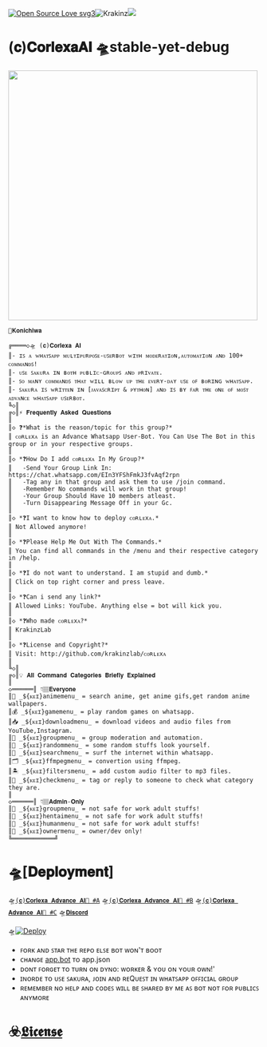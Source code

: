 [![Open Source Love svg3](https://badges.frapsoft.com/os/v3/open-source.svg?v=103)](https://github.com/ellerbrock/open-source-badges/)<img align="centre" src="https://img.shields.io/badge/Made%20for-VSCode-1f425f.svg" alt="Krakinz"/><img align="centre" src="https://img.shields.io/badge/Maintained%3F-yes-green.svg"/>

# (𝐜)𝐂𝐨𝐫𝐥𝐞𝐱𝐚𝐀𝐈 🛸stable-yet-debug

<img align="centre"  height="500" src="https://github.com/Krakinz/ᴄᴏʀʟᴇxᴀ/blob/KrakinzLab/ᴄᴏʀʟᴇxᴀ%E2%98%A3%EF%B8%8FReactor/%C6%88%D6%85%CA%80%C8%B6%C7%9F%D5%BC%C7%9F.png">

```
🦋𝐊𝐨𝐧𝐢𝐜𝐡𝐢𝐰𝐚

╔════◇🛸 (𝐜)𝐂𝐨𝐫𝐥𝐞𝐱𝐚 𝐀𝐈
║- ɪꜱ ᴀ ᴡʜᴀᴛꜱᴀᴘᴘ ᴍᴜʟᴛɪᴘᴜʀᴘᴏꜱᴇ-ᴜꜱᴇʀʙᴏᴛ ᴡɪᴛʜ ᴍᴏᴅᴇʀᴀᴛɪᴏɴ,ᴀᴜᴛᴏᴍᴀᴛɪᴏɴ ᴀɴᴅ 100+ ᴄᴏᴍᴍᴀɴᴅꜱ!
║- ᴜꜱᴇ ꜱᴀᴋᴜʀᴀ ɪɴ ʙᴏᴛʜ ᴘᴜʙʟɪᴄ-ɢʀᴏᴜᴘꜱ ᴀɴᴅ ᴘʀɪᴠᴀᴛᴇ.
║- ꜱᴏ ᴍᴀɴʏ ᴄᴏᴍᴍᴀɴᴅꜱ ᴛʜᴀᴛ ᴡɪʟʟ ʙʟᴏᴡ ᴜᴘ ᴛʜᴇ ᴇᴠᴇʀʏ-ᴅᴀʏ ᴜꜱᴇ ᴏꜰ ʙᴏʀɪɴɢ ᴡʜᴀᴛꜱᴀᴘᴘ.
║- ꜱᴀᴋᴜʀᴀ ɪꜱ ᴡʀɪᴛᴛᴇɴ ɪɴ [ᴊᴀᴠᴀꜱᴄʀɪᴘᴛ & ᴘʏᴛʜᴏɴ] ᴀɴᴅ ɪꜱ ʙʏ ꜰᴀʀ ᴛʜᴇ ᴏɴᴇ ᴏꜰ ᴍᴏꜱᴛ ᴀᴅᴠᴀɴᴄᴇ ᴡʜᴀᴛꜱᴀᴘᴘ ᴜꜱᴇʀʙᴏᴛ.
╚◇║
╔◇║⚡ 𝐅𝐫𝐞𝐪𝐮𝐞𝐧𝐭𝐥𝐲 𝐀𝐬𝐤𝐞𝐝 𝐐𝐮𝐞𝐬𝐭𝐢𝐨𝐧𝐬
║
║◇ ❓*What is the reason/topic for this group?*
║ ᴄᴏʀʟᴇxᴀ is an Advance Whatsapp User-Bot. You Can Use The Bot in this group or in your respective groups.
║
║◇ *❓How Do I add ᴄᴏʀʟᴇxᴀ In My Group?*
║   -Send Your Group Link In: https://chat.whatsapp.com/EIn3YFShFmkJ3fvAqf2rpn
║   -Tag any in that group and ask them to use /join command.
║   -Remember No commands will work in that group!
║   -Your Group Should Have 10 members atleast.
║   -Turn Disappearing Message Off in your Gc.
║
║◇ *❓I want to know how to deploy ᴄᴏʀʟᴇxᴀ.*
║ Not Allowed anymore!
║
║◇ *❓Please Help Me Out With The Commands.*
║ You can find all commands in the /menu and their respective category in /help.
║
║◇ *❓I do not want to understand. I am stupid and dumb.*
║ Click on top right corner and press leave.
║
║◇ *❓Can i send any link?*
║ Allowed Links: YouTube. Anything else = bot will kick you.
║
║◇ *❓Who made ᴄᴏʀʟᴇxᴀ?*
║ KrakinzLab
║
║◇ *❓License and Copyright?*
║ Visit: http://github.com/krakinzlab/ᴄᴏʀʟᴇxᴀ
║
╚◇║
╔◇║💡 𝐀𝐥𝐥 𝐂𝐨𝐦𝐦𝐚𝐧𝐝 𝐂𝐚𝐭𝐞𝐠𝐨𝐫𝐢𝐞𝐬 𝐁𝐫𝐢𝐞𝐟𝐥𝐲 𝐄𝐱𝐩𝐥𝐚𝐢𝐧𝐞𝐝
║
◇══════║ 👇🏽𝐄𝐯𝐞𝐫𝐲𝐨𝐧𝐞 
║🍣 _${ᴋᴇɪ}animemenu_ = search anime, get anime gifs,get random anime wallpapers.
║💰 _${ᴋᴇɪ}gamemenu_ = play random games on whatsapp.
║📥 _${ᴋᴇɪ}downloadmenu_ = download videos and audio files from YouTube,Instagram.
║🔰 _${ᴋᴇɪ}groupmenu_ = group moderation and automation.
║🦄 _${ᴋᴇɪ}randommenu_ = some random stuffs look yourself.
║🔎 _${ᴋᴇɪ}searchmenu_ = surf the internet within whatsapp.
║🗂️ _${ᴋᴇɪ}ffmpegmenu_ = convertion using ffmpeg. 
║🏝️ _${ᴋᴇɪ}filtersmenu_ = add custom audio filter to mp3 files.
║🎨 _${ᴋᴇɪ}checkmenu_ = tag or reply to someone to check what category they are.
║
◇══════║ 👇🏽𝐀𝐝𝐦𝐢𝐧-𝐎𝐧𝐥𝐲
║🔰 _${ᴋᴇɪ}groupmenu_ = not safe for work adult stuffs!
║🍄 _${ᴋᴇɪ}hentaimenu_ = not safe for work adult stuffs! 
║🥃 _${ᴋᴇɪ}humanmenu_ = not safe for work adult stuffs!  
║🐙 _${ᴋᴇɪ}ownermenu_ = owner/dev only! 
╚════════════╝
```

# 🛸[𝐃𝐞𝐩𝐥𝐨𝐲𝐦𝐞𝐧𝐭]

🛸[`(𝐜)𝐂𝐨𝐫𝐥𝐞𝐱𝐚 𝐀𝐝𝐯𝐚𝐧𝐜𝐞 𝐀𝐈🍾 #A`](https://chat.whatsapp.com/LKN8uVBd8ucHRHofz0jBSd)
🛸[`(𝐜)𝐂𝐨𝐫𝐥𝐞𝐱𝐚 𝐀𝐝𝐯𝐚𝐧𝐜𝐞 𝐀𝐈🍾 #B`](https://chat.whatsapp.com/HKO5WLEZxMe3xWCyiv6vBu)
🛸[`(𝐜)𝐂𝐨𝐫𝐥𝐞𝐱𝐚 𝐀𝐝𝐯𝐚𝐧𝐜𝐞 𝐀𝐈🍾 #C`](https://chat.whatsapp.com/EIn3YFShFmkJ3fvAqf2rpn)
🛸[`𝐃𝐢𝐬𝐜𝐨𝐫𝐝`](https://discord.gg/xcFN6NDHEV)

🛸[![Deploy](https://www.herokucdn.com/deploy/button.svg)](https://heroku.com/deploy?template=https://github.com/Krakinz/ᴄᴏʀʟᴇxᴀ.git/tree/KrakinzLab)

- ꜰᴏʀᴋ ᴀɴᴅ ꜱᴛᴀʀ ᴛʜᴇ ʀᴇᴘᴏ ᴇʟꜱᴇ ʙᴏᴛ ᴡᴏɴ'ᴛ ʙᴏᴏᴛ
- ᴄʜᴀɴɢᴇ [app.bot](app.bot) ᴛᴏ app.json
- ᴅᴏɴᴛ ꜰᴏʀɢᴇᴛ ᴛᴏ ᴛᴜʀɴ ᴏɴ ᴅʏɴᴏ: ᴡᴏʀᴋᴇʀ & ʏᴏᴜ ᴏɴ ʏᴏᴜʀ ᴏᴡɴ!'
- ɪɴᴏʀᴅᴇ ᴛᴏ ᴜꜱᴇ ꜱᴀᴋᴜʀᴀ, ᴊᴏɪɴ ᴀɴᴅ ʀᴇQᴜᴇꜱᴛ ɪɴ ᴡʜᴀᴛꜱᴀᴘᴘ ᴏꜰꜰɪᴄɪᴀʟ ɢʀᴏᴜᴘ
- ʀᴇᴍᴇᴍʙᴇʀ ɴᴏ ʜᴇʟᴘ ᴀɴᴅ ᴄᴏᴅᴇꜱ ᴡɪʟʟ ʙᴇ ꜱʜᴀʀᴇᴅ ʙʏ ᴍᴇ ᴀꜱ ʙᴏᴛ ɴᴏᴛ ꜰᴏʀ ᴘᴜʙʟɪᴄꜱ ᴀɴʏᴍᴏʀᴇ

# ☣️[𝕷𝖎𝖈𝖊𝖓𝖘𝖊](LICENSE)
